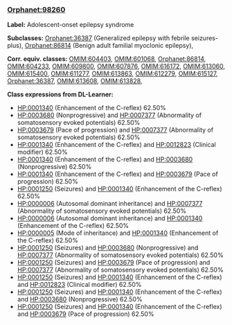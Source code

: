 
### [Orphanet:98260](http://www.orpha.net/ORDO/Orphanet_98260)
**Label:** Adolescent-onset epilepsy syndrome

**Subclasses:** [Orphanet:36387](http://www.orpha.net/ORDO/Orphanet_36387) (Generalized epilepsy with febrile seizures-plus), [Orphanet:86814](http://www.orpha.net/ORDO/Orphanet_86814) (Benign adult familial myoclonic epilepsy), 

**Corr. equiv. classes:** [OMIM:604403](http://purl.obolibrary.org/obo/OMIM_604403), [OMIM:601068](http://purl.obolibrary.org/obo/OMIM_601068), [Orphanet:86814](http://www.orpha.net/ORDO/Orphanet_86814), [OMIM:604233](http://purl.obolibrary.org/obo/OMIM_604233), [OMIM:609800](http://purl.obolibrary.org/obo/OMIM_609800), [OMIM:607876](http://purl.obolibrary.org/obo/OMIM_607876), [OMIM:616172](http://purl.obolibrary.org/obo/OMIM_616172), [OMIM:613060](http://purl.obolibrary.org/obo/OMIM_613060), [OMIM:615400](http://purl.obolibrary.org/obo/OMIM_615400), [OMIM:611277](http://purl.obolibrary.org/obo/OMIM_611277), [OMIM:613863](http://purl.obolibrary.org/obo/OMIM_613863), [OMIM:612279](http://purl.obolibrary.org/obo/OMIM_612279), [OMIM:615127](http://purl.obolibrary.org/obo/OMIM_615127), [Orphanet:36387](http://www.orpha.net/ORDO/Orphanet_36387), [OMIM:613608](http://purl.obolibrary.org/obo/OMIM_613608), [OMIM:613828](http://purl.obolibrary.org/obo/OMIM_613828), 

**Class expressions from DL-Learner:**

- [HP:0001340](http://purl.obolibrary.org/obo/HP_0001340) (Enhancement of the C-reflex) 62.50%
- [HP:0003680](http://purl.obolibrary.org/obo/HP_0003680) (Nonprogressive) and [HP:0007377](http://purl.obolibrary.org/obo/HP_0007377) (Abnormality of somatosensory evoked potentials) 62.50%
- [HP:0003679](http://purl.obolibrary.org/obo/HP_0003679) (Pace of progression) and [HP:0007377](http://purl.obolibrary.org/obo/HP_0007377) (Abnormality of somatosensory evoked potentials) 62.50%
- [HP:0001340](http://purl.obolibrary.org/obo/HP_0001340) (Enhancement of the C-reflex) and [HP:0012823](http://purl.obolibrary.org/obo/HP_0012823) (Clinical modifier) 62.50%
- [HP:0001340](http://purl.obolibrary.org/obo/HP_0001340) (Enhancement of the C-reflex) and [HP:0003680](http://purl.obolibrary.org/obo/HP_0003680) (Nonprogressive) 62.50%
- [HP:0001340](http://purl.obolibrary.org/obo/HP_0001340) (Enhancement of the C-reflex) and [HP:0003679](http://purl.obolibrary.org/obo/HP_0003679) (Pace of progression) 62.50%
- [HP:0001250](http://purl.obolibrary.org/obo/HP_0001250) (Seizures) and [HP:0001340](http://purl.obolibrary.org/obo/HP_0001340) (Enhancement of the C-reflex) 62.50%
- [HP:0000006](http://purl.obolibrary.org/obo/HP_0000006) (Autosomal dominant inheritance) and [HP:0007377](http://purl.obolibrary.org/obo/HP_0007377) (Abnormality of somatosensory evoked potentials) 62.50%
- [HP:0000006](http://purl.obolibrary.org/obo/HP_0000006) (Autosomal dominant inheritance) and [HP:0001340](http://purl.obolibrary.org/obo/HP_0001340) (Enhancement of the C-reflex) 62.50%
- [HP:0000005](http://purl.obolibrary.org/obo/HP_0000005) (Mode of inheritance) and [HP:0001340](http://purl.obolibrary.org/obo/HP_0001340) (Enhancement of the C-reflex) 62.50%
- [HP:0001250](http://purl.obolibrary.org/obo/HP_0001250) (Seizures) and [HP:0003680](http://purl.obolibrary.org/obo/HP_0003680) (Nonprogressive) and [HP:0007377](http://purl.obolibrary.org/obo/HP_0007377) (Abnormality of somatosensory evoked potentials) 62.50%
- [HP:0001250](http://purl.obolibrary.org/obo/HP_0001250) (Seizures) and [HP:0003679](http://purl.obolibrary.org/obo/HP_0003679) (Pace of progression) and [HP:0007377](http://purl.obolibrary.org/obo/HP_0007377) (Abnormality of somatosensory evoked potentials) 62.50%
- [HP:0001250](http://purl.obolibrary.org/obo/HP_0001250) (Seizures) and [HP:0001340](http://purl.obolibrary.org/obo/HP_0001340) (Enhancement of the C-reflex) and [HP:0012823](http://purl.obolibrary.org/obo/HP_0012823) (Clinical modifier) 62.50%
- [HP:0001250](http://purl.obolibrary.org/obo/HP_0001250) (Seizures) and [HP:0001340](http://purl.obolibrary.org/obo/HP_0001340) (Enhancement of the C-reflex) and [HP:0003680](http://purl.obolibrary.org/obo/HP_0003680) (Nonprogressive) 62.50%
- [HP:0001250](http://purl.obolibrary.org/obo/HP_0001250) (Seizures) and [HP:0001340](http://purl.obolibrary.org/obo/HP_0001340) (Enhancement of the C-reflex) and [HP:0003679](http://purl.obolibrary.org/obo/HP_0003679) (Pace of progression) 62.50%



